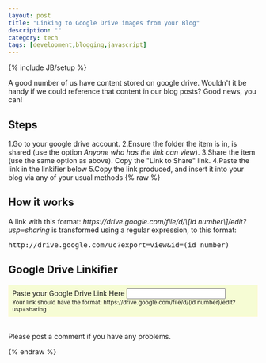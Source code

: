 ```yaml
---
layout: post
title: "Linking to Google Drive images from your Blog"
description: ""
category: tech
tags: [development,blogging,javascript]
---
```

{% include JB/setup %}

<p>A good number of us have content stored on google drive. Wouldn't it be handy if we could reference that content in our blog posts? Good news, you can!</p>
<h2>Steps</h2>
1.Go to your google drive account.
2.Ensure the folder the item is in, is shared (use the option <i>Anyone who has the link can view</i>).
3.Share the item (use the same option as above). Copy the "Link to Share" link.
4.Paste the link in the linkifier below
5.Copy the link produced, and insert it into your blog via any of your usual methods
{% raw %}
<h2>How it works</h2>
A link with this format: <i>https://drive.google.com/file/d/\[id number\]/edit?usp=sharing</i> is transformed using a regular expression, to this format: 
	<pre>http://drive.google.com/uc?export=view&amp;id=(id number)</pre>

<h2>Google Drive Linkifier</h2>
<div id="gdrive_linkifier" style='background-color:#F6FCD4; border:1px solid #FFFACD; padding:7px;'>
<div id='gdrive_messages-error' style='display: none;' class='alert alert-danger'></div>
<div id='gdrive_messages-success' style='display: none;' class='alert alert-success'></div>
Paste your Google Drive Link Here <input type='text' id='gdrive_input' style='width:200px;' /> <br />
<small>Your link should have the format: https://drive.google.com/file/d/(id number)/edit?usp=sharing</small>
</div>
<br />
<p>Please post a comment if you have any problems.</p> 
<script src='http://ajax.googleapis.com/ajax/libs/jquery/1.7.2/jquery.min.js?ver=1.7.2' type='text/javascript'></script>
<script>
$(document).ready(function () {

$('#gdrive_input').on('input',function() {

$('#gdrive_messages-error').hide();
$('#gdrive_messages-success').hide();
var link = $('#gdrive_input').val();
var fixedLink = 'http://drive.google.com/uc?export=view&id=';

var patt= new RegExp("https://drive\.google\.com/file/./(.*)/.*");
var result = patt.exec(link);

if (link != '') {
 if ((result != null) && (result.length === 2)) {
  $('#gdrive_messages-success').text('Link found: ' + fixedLink + result[1]);
  $('#gdrive_messages-success').show();
 }
 else
 {
  $('#gdrive_messages-error').text('Link not valid');
  $('#gdrive_messages-error').show();
 }
}
    
});
});
</script>
{% endraw %}